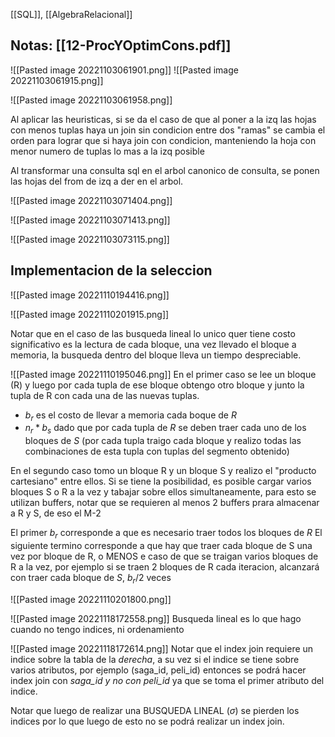 [[SQL]], [[AlgebraRelacional]]
## Notas: [[12-ProcYOptimCons.pdf]]

![[Pasted image 20221103061901.png]]
![[Pasted image 20221103061915.png]]

![[Pasted image 20221103061958.png]]

Al aplicar las heuristicas, si se da el caso de que al poner a la izq las hojas con menos tuplas haya un join sin condicion entre dos "ramas" se cambia el orden para lograr que si haya join con condicion, manteniendo la hoja con menor numero de tuplas lo mas a la izq posible

Al transformar una consulta sql en el arbol canonico de consulta, se ponen las hojas del from de izq a der en el arbol.

![[Pasted image 20221103071404.png]]

![[Pasted image 20221103071413.png]]

![[Pasted image 20221103073115.png]]

## Implementacion de la seleccion

![[Pasted image 20221110194416.png]]

![[Pasted image 20221110201915.png]]

Notar que en el caso de las busqueda lineal lo unico quer tiene costo significativo es la lectura de cada bloque, una vez llevado el bloque a memoria, la busqueda dentro del bloque lleva un tiempo despreciable.

![[Pasted image 20221110195046.png]]
En el primer caso se lee un bloque (R) y luego por cada tupla de ese bloque obtengo otro bloque y junto la tupla de R con cada una de las nuevas tuplas.

+ $b_r$ es el costo de llevar a memoria cada boque de $R$
+ $n_r*b_s$ dado que por cada tupla de $R$ se deben traer cada uno de los bloques de $S$ (por cada tupla traigo cada bloque y realizo todas las combinaciones de esta tupla con tuplas del segmento obtenido)


En el segundo caso tomo un bloque R y un bloque S y realizo el "producto cartesiano" entre ellos. 
Si se tiene la posibilidad, es posible cargar varios bloques S o R a la vez y tabajar sobre ellos simultaneamente, para esto se utilizan buffers, notar que se requieren al menos 2 buffers prara almacenar a R y S, de eso el M-2

El primer $b_r$ corresponde a que es necesario traer todos los bloques de $R$
El siguiente termino corresponde a que hay que traer cada bloque de S una vez por bloque de R, o MENOS e caso de que se traigan varios bloques de R a la vez, por ejemplo si se traen 2 bloques de R cada iteracion, alcanzará con traer cada bloque de $S$, $b_r/2$ veces

![[Pasted image 20221110201800.png]]

![[Pasted image 20221118172558.png]]
Busqueda lineal es lo que hago cuando no tengo indices, ni ordenamiento


![[Pasted image 20221118172614.png]]
Notar que el index join requiere un indice sobre la tabla de la *derecha*, a su vez si el indice se tiene sobre varios atributos, por ejemplo  (saga_id, peli_id) entonces se podrá hacer index join con *saga_id y no con peli_id* ya que se toma el primer atributo del indice.

Notar que luego de realizar una BUSQUEDA LINEAL ($\sigma$) se pierden los indices por lo que luego de esto no se podrá realizar un index join.

